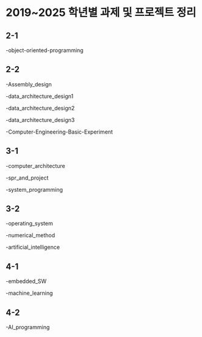 2019~2025 학년별 과제 및 프로젝트 정리
====================================

2-1
-----
  -object-oriented-programming
  
2-2
-----
  -Assembly_design
  
  -data_architecture_design1
  
  -data_architecture_design2
  
  -data_architecture_design3
  
  -Computer-Engineering-Basic-Experiment
  
3-1
-----
  -computer_architecture
  
  -spr_and_project
  
  -system_programming
  
3-2
-----
  -operating_system
  
  -numerical_method
  
  -artificial_intelligence
  
4-1
-----
  -embedded_SW
  
  -machine_learning
  
4-2
-----
  -AI_programming
  
